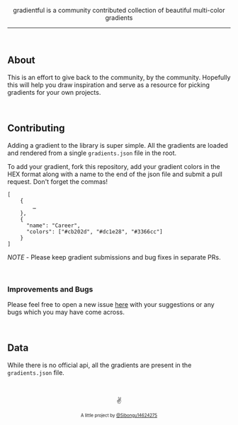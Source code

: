 

<p align="center">
 
 
</p>

<p align="center">
gradientful is a community contributed collection of beautiful multi-color gradients
</p>

---

&nbsp;

## About
This is an effort to give back to the community, by the community. Hopefully this will help you draw inspiration and serve as a resource for picking gradients for your own projects.

&nbsp;

## Contributing
Adding a gradient to the library is super simple. All the gradients are loaded and rendered from a single `gradients.json` file in the root.

To add your gradient, fork this repository, add your gradient colors in the HEX format along with a name to the end of the json file and submit a pull request. Don't forget the commas!

```
[
    {
        …
    },
    {
      "name": "Career",
      "colors": ["#cb202d", "#dc1e28", "#3366cc"]
    }
]
```

*NOTE* - Please keep gradient submissions and bug fixes in separate PRs.

&nbsp;

### Improvements and Bugs
Please feel free to open a new issue [here](https://github.com/S-codes14/gradientful/issues) with your suggestions or any bugs which you may have come across.

&nbsp;

## Data
While there is no official api, all the gradients are present in the `gradients.json` file.

&nbsp;



<p align="center">✌️</p>
<p align="center">
<sub><sup>A little project by <a href="https://twitter.com/Sibongu14624275">@Sibongu14624275</a></sup></sub>
</p>
